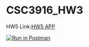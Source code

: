 # CSC3916_HW3

HW5 Link:[HW5 APP](https://hw5-app.herokuapp.com/#/)

[![Run in Postman](https://run.pstmn.io/button.svg)](https://app.getpostman.com/run-collection/3fcb355bf44190ab9368#?env%5BHW3%20Auth%20Token%5D=W3sia2V5IjoiQXV0aG9yaXphdGlvbiIsInZhbHVlIjoiIiwiZW5hYmxlZCI6dHJ1ZX0seyJrZXkiOiJ0b2tlbiIsInZhbHVlIjoiIiwiZW5hYmxlZCI6dHJ1ZX1d)
